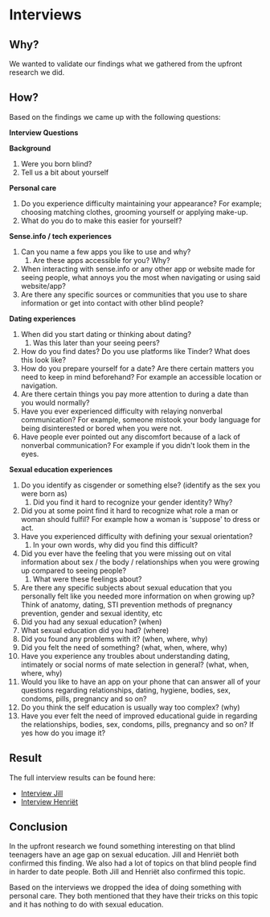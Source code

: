 # Interviews

## Why?

We wanted to validate our findings what we gathered from the upfront research we did.

## How?

Based on the findings we came up with the following questions:

**Interview Questions**

**Background**

1. Were you born blind?
2. Tell us a bit about yourself

**Personal care**

1. Do you experience difficulty maintaining your appearance? For example; choosing matching clothes, grooming yourself or applying make-up.
2. What do you do to make this easier for yourself?

**Sense.info / tech experiences**

1. Can you name a few apps you like to use and why?
   1. Are these apps accessible for you? Why?
2. When interacting with sense.info or any other app or website made for seeing people, what annoys you the most when navigating or using said website/app?
3. Are there any specific sources or communities that you use to share information or get into contact with other blind people?

**Dating experiences**

1. When did you start dating or thinking about dating?
   1. Was this later than your seeing peers?
2. How do you find dates? Do you use platforms like Tinder? What does this look like?
3. How do you prepare yourself for a date? Are there certain matters you need to keep in mind beforehand? For example an accessible location or navigation.
4. Are there certain things you pay more attention to during a date than you would normally?
5. Have you ever experienced difficulty with relaying nonverbal communication? For example, someone mistook your body language for being disinterested or bored when you were not.
6. Have people ever pointed out any discomfort because of a lack of nonverbal communication? For example if you didn't look them in the eyes.

**Sexual education experiences**

1. Do you identify as cisgender or something else? (identify as the sex you were born as)
   1. Did you find it hard to recognize your gender identity? Why?
2. Did you at some point find it hard to recognize what role a man or woman should fulfil? For example how a woman is 'suppose' to dress or act.
3. Have you experienced difficulty with defining your sexual orientation?
   1. In your own words, why did you find this difficult?
4. Did you ever have the feeling that you were missing out on vital information about sex / the body / relationships when you were growing up compared to seeing people?
   1. What were these feelings about?
5. Are there any specific subjects about sexual education that you personally felt like you needed more information on when growing up? Think of anatomy, dating, STI prevention methods of pregnancy prevention, gender and sexual identity, etc
6. Did you had any sexual education? (when)
7. What sexual education did you had? (where)
8. Did you found any problems with it? (when, where, why)
9. Did you felt the need of something? (what, when, where, why)
10. Have you experience any troubles about understanding dating, intimately or social norms of mate selection in general? (what, when, where, why)
11. Would you like to have an app on your phone that can answer all of your questions regarding relationships, dating, hygiene, bodies, sex, condoms, pills, pregnancy and so on?
12. Do you think the self education is usually way too complex? (why)
13. Have you ever felt the need of improved educational guide in regarding the relationships, bodies, sex, condoms, pills, pregnancy and so on? If yes how do you image it?

## Result

The full interview results can be found here:

- [Interview Jill](./assets/interviews/interview-jill.pdf)
- [Interview Henriët](./assets/interviews/interview-henriet.pdf)

## Conclusion

In the upfront research we found something interesting on that blind teenagers have an age gap on sexual education. Jill and Henriët both confirmed this finding.
We also had a lot of topics on that blind people find in harder to date people. Both Jill and Henriët also confirmed this topic.

Based on the interviews we dropped the idea of doing something with personal care. They both mentioned that they have their tricks on this topic and it has nothing to do with sexual education.
